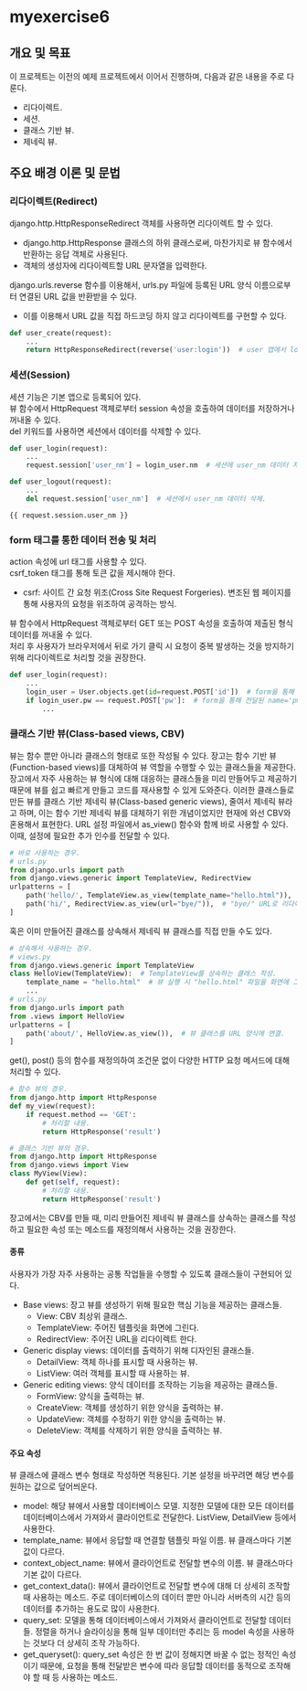 # **myexercise6**

## 개요 및 목표

이 프로젝트는 이전의 예제 프로젝트에서 이어서 진행하며, 다음과 같은 내용을 주로 다룬다.

- 리다이렉트.
- 세션.
- 클래스 기반 뷰.
- 제네릭 뷰.

## 주요 배경 이론 및 문법

### 리다이렉트(Redirect)

django.http.HttpResponseRedirect 객체를 사용하면 리다이렉트 할 수 있다.

- django.http.HttpResponse 클래스의 하위 클래스로써, 마찬가지로 뷰 함수에서 반환하는 응답 객체로 사용된다.
- 객체의 생성자에 리다이렉트할 URL 문자열을 입력한다.

django.urls.reverse 함수를 이용해서, urls.py 파일에 등록된 URL 양식 이름으로부터 연결된 URL 값을 반환받을 수 있다.

- 이를 이용해서 URL 값을 직접 하드코딩 하지 않고 리다이렉트를 구현할 수 있다.

```python
def user_create(request):
    ...
    return HttpResponseRedirect(reverse('user:login'))  # user 앱에서 login이라는 이름이 부여된 URL 패턴과 연결된 URL로 리다이렉트.
```

### 세션(Session)

세션 기능은 기본 앱으로 등록되어 있다.  
뷰 함수에서 HttpRequest 객체로부터 session 속성을 호출하여 데이터를 저장하거나 꺼내올 수 있다.  
del 키워드를 사용하면 세션에서 데이터를 삭제할 수 있다.

```python
def user_login(request):
    ...
    request.session['user_nm'] = login_user.nm  # 세션에 user_nm 데이터 저장.

def user_logout(request):
    ...
    del request.session['user_nm']  # 세션에서 user_nm 데이터 삭제.
```

```Jinja
{{ request.session.user_nm }}
```

### form 태그를 통한 데이터 전송 및 처리

action 속성에 url 태그를 사용할 수 있다.  
csrf_token 태그를 통해 토큰 값을 제시해야 한다.

- csrf: 사이트 간 요청 위조(Cross Site Request Forgeries). 변조된 웹 페이지를 통해 사용자의 요청을 위조하여 공격하는 방식.

뷰 함수에서 HttpRequest 객체로부터 GET 또는 POST 속성을 호출하여 제출된 형식 데이터를 꺼내올 수 있다.  
처리 후 사용자가 브라우저에서 뒤로 가기 클릭 시 요청이 중복 발생하는 것을 방지하기 위해 리다이렉트로 처리할 것을 권장한다.

```python
def user_login(request):
    ...
    login_user = User.objects.get(id=request.POST['id'])  # form을 통해 전달된 name='id' 데이터를 꺼내옴.
    if login_user.pw == request.POST['pw']:  # form을 통해 전달된 name='pw' 데이터를 꺼내옴.
        ...
```

### 클래스 기반 뷰(Class-based views, CBV)

뷰는 함수 뿐만 아니라 클래스의 형태로 또한 작성될 수 있다. 장고는 함수 기반 뷰(Function-based views)를 대체하여 뷰 역할을 수행할 수 있는 클래스들을 제공한다.  
장고에서 자주 사용하는 뷰 형식에 대해 대응하는 클래스들을 미리 만들어두고 제공하기 때문에 뷰를 쉽고 빠르게 만들고 코드를 재사용할 수 있게 도와준다.
이러한 클래스들로 만든 뷰를 클래스 기반 제네릭 뷰(Class-based generic views), 줄여서 제네릭 뷰라고 하며, 이는 함수 기반 제네릭 뷰를 대체하기 위한 개념이었지만 현재에 와선 CBV와 혼용해서 표현한다.
URL 설정 파일에서 as_view() 함수와 함께 바로 사용할 수 있다. 이때, 설정에 필요한 추가 인수를 전달할 수 있다.

```python
# 바로 사용하는 경우.
# urls.py
from django.urls import path
from django.views.generic import TemplateView, RedirectView
urlpatterns = [
    path('hello/', TemplateView.as_view(template_name="hello.html")),  # hello.html 템플릿을 화면에 그리는 뷰 사용.
    path('hi/', RedirectView.as_view(url="bye/")),  # "bye/" URL로 리다이렉트하는 뷰 사용.
]
```

혹은 이미 만들어진 클래스를 상속해서 제네릭 뷰 클래스를 직접 만들 수도 있다.

```python
# 상속해서 사용하는 경우.
# views.py
from django.views.generic import TemplateView
class HelloView(TemplateView):  # TemplateView를 상속하는 클래스 작성.
    template_name = "hello.html"  # 뷰 실행 시 "hello.html" 파일을 화면에 그린다.
    ...
# urls.py
from django.urls import path
from .views import HelloView
urlpatterns = [
    path('about/', HelloView.as_view()),  # 뷰 클래스를 URL 양식에 연결.
]
```

get(), post() 등의 함수를 재정의하여 조건문 없이 다양한 HTTP 요청 메서드에 대해 처리할 수 있다.

```python
# 함수 뷰의 경우.
from django.http import HttpResponse
def my_view(request):
    if request.method == 'GET':
        # 처리할 내용.
        return HttpResponse('result')
```

```python
# 클래스 기반 뷰의 경우.
from django.http import HttpResponse
from django.views import View
class MyView(View):
    def get(self, request):
        # 처리할 내용.
        return HttpResponse('result')
```

장고에서는 CBV를 만들 때, 미리 만들어진 제네릭 뷰 클래스를 상속하는 클래스를 작성하고 필요한 속성 또는 메소드를 재정의해서 사용하는 것을 권장한다.

#### 종류

사용자가 가장 자주 사용하는 공통 작업들을 수행할 수 있도록 클래스들이 구현되어 있다.

- Base views: 장고 뷰를 생성하기 위해 필요한 핵심 기능을 제공하는 클래스들.
  - View: CBV 최상위 클래스.
  - TemplateView: 주어진 템플릿을 화면에 그린다.
  - RedirectView: 주어진 URL을 리다이렉트 한다.
- Generic display views: 데이터를 출력하기 위해 디자인된 클래스들.
  - DetailView: 객체 하나를 표시할 때 사용하는 뷰.
  - ListView: 여러 객체를 표시할 때 사용하는 뷰.
- Generic editing views: 양식 데이터를 조작하는 기능을 제공하는 클래스들.
  - FormView: 양식을 출력하는 뷰.
  - CreateView: 객체를 생성하기 위한 양식을 출력하는 뷰.
  - UpdateView: 객체를 수정하기 위한 양식을 출력하는 뷰.
  - DeleteView: 객체를 삭제하기 위한 양식을 출력하는 뷰.

#### 주요 속성

뷰 클래스에 클래스 변수 형태로 작성하면 적용된다. 기본 설정을 바꾸려면 해당 변수를 원하는 값으로 덮어씌운다.

- model: 해당 뷰에서 사용할 데이터베이스 모델. 지정한 모델에 대한 모든 데이터를 데이터베이스에서 가져와서 클라이언트로 전달한다. ListView, DetailView 등에서 사용한다.
- template_name: 뷰에서 응답할 때 연결할 템플릿 파일 이름. 뷰 클래스마다 기본 값이 다르다.
- context_object_name: 뷰에서 클라이언트로 전달할 변수의 이름. 뷰 클래스마다 기본 값이 다르다.
- get_context_data(): 뷰에서 클라이언트로 전달할 변수에 대해 더 상세히 조작할 때 사용하는 메소드. 주로 데이터베이스의 데이터 뿐만 아니라 서버측의 시간 등의 데이터를 추가하는 용도로 많이 사용한다.
- query_set: 모델을 통해 데이터베이스에서 가져와서 클라이언트로 전달할 데이터들. 정렬을 하거나 슬라이싱을 통해 일부 데이터만 추리는 등 model 속성을 사용하는 것보다 더 상세히 조작 가능하다.
- get_queryset(): query_set 속성은 한 번 값이 정해지면 바꿀 수 없는 정적인 속성이기 때문에, 요청을 통해 전달받은 변수에 따라 응답할 데이터를 동적으로 조작해야 할 때 등 사용하는 메소드.

